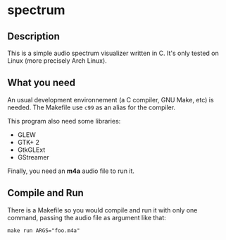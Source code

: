 # spectrum

## Description

This is a simple audio spectrum visualizer written in C. It's only tested on Linux (more precisely Arch Linux).

## What you need

An usual development environnement (a C compiler, GNU Make, etc) is needed. The Makefile use `c99` as an alias for the compiler.

This program also need some libraries:
- GLEW
- GTK+ 2
- GtkGLExt
- GStreamer

Finally, you need an **m4a** audio file to run it.

## Compile and Run

There is a Makefile so you would compile and run it with only one command, passing the audio file as argument like that:

```
make run ARGS="foo.m4a"
```
